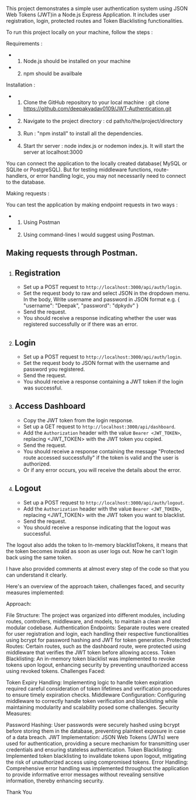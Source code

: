 This project demonstrates a simple user authentication system using JSON Web Tokens (JWT)in a Node.js Express Application. It includes user registration, login, protected routes and Token Blacklisting functionalities.

To run this project locally on your machine, follow the steps : 

Requirements :
- 1. Node.js should be installed on your machine
- 2. npm should be availbale
 
Installation : 
- 1. Clone the GitHub repository to your local machine : git clone https://github.com/deepakyadav0109/JWT-Authentication.git

- 2. Navigate to the project directory : cd path/to/the/project/directory
- 3. Run : "npm install" to install all the dependencies.
- 4. Start thr server : node index.js or nodemon index.js. It will start the server at localhost:3000
 
You can connect the application to the locally created database( MySQL or SQLite or PostgreSQL). But for testing middleware functions, route-handlers, or error handling logic, you may not necessarily need to connect to the database.

Making requests : 

You can test the application by making endpoint requests in two ways : 
- 1. Using Postman
- 2. Using command-lines
I would suggest using Postman.

Making requests through Postman.
-
1. Registration
   -
   - Set up a POST request to `http://localhost:3000/api/auth/login`.
   - Set the request body to raw and select JSON in the dropdown menu. In the body, Write username and password in JSON format e.g.
   {
    "username": "Deepak",
    "password": "dpkydv"
}
   - Send the request.
   - You should receive a response indicating whether the user was registered successfully or if there was an error.
  
2. Login
   -
   - Set up a POST request to `http://localhost:3000/api/auth/login`.
   - Set the request body to JSON format with the username and password you registered.
   - Send the request.
   -  You should receive a response containing a JWT token if the login was successful.
  
3. Access Dashboard
   -
   - Copy the JWT token from the login response.
   - Set up a GET request to `http://localhost:3000/api/dashboard`.
   - Add the `Authorization` header with the value `Bearer <JWT_TOKEN>`, replacing <JWT_TOKEN> with the JWT token you copied.
   - Send the request.
   - You should receive a response containing the message "Protected route accessed successfully" if the token is valid and the user is authorized.
   - Or if any error occurs, you will receive the details about the error.
  
4. Logout
   -
   - Set up a POST request to `http://localhost:3000/api/auth/logout`.
   - Add the `Authorization` header with the value `Bearer <JWT_TOKEN>`, replacing <JWT_TOKEN> with the JWT token you want to blacklist.
   - Send the request.
   - You should receive a response indicating that the logout was successful.
  

The logout also adds the token to In-memory blacklistTokens, it means that the token becomes invalid as soon as user logs out. Now he can't login back using the same token.

I have also provided comments at almost every step of the code so that you can understand it clearly.

Here's an overview of the approach taken, challenges faced, and security measures implemented:

Approach:

File Structure: The project was organized into different modules, including routes, controllers, middleware, and models, to maintain a clean and modular codebase.
Authentication Endpoints: Separate routes were created for user registration and login, each handling their respective functionalities using bcrypt for password hashing and JWT for token generation.
Protected Routes: Certain routes, such as the dashboard route, were protected using middleware that verifies the JWT token before allowing access.
Token Blacklisting: An in-memory token blacklist was implemented to revoke tokens upon logout, enhancing security by preventing unauthorized access using revoked tokens.
Challenges Faced:

Token Expiry Handling: Implementing logic to handle token expiration required careful consideration of token lifetimes and verification procedures to ensure timely expiration checks.
Middleware Configuration: Configuring middleware to correctly handle token verification and blacklisting while maintaining modularity and scalability posed some challenges.
Security Measures:

Password Hashing: User passwords were securely hashed using bcrypt before storing them in the database, preventing plaintext exposure in case of a data breach.
JWT Implementation: JSON Web Tokens (JWTs) were used for authentication, providing a secure mechanism for transmitting user credentials and ensuring stateless authentication.
Token Blacklisting: Implemented token blacklisting to invalidate tokens upon logout, mitigating the risk of unauthorized access using compromised tokens.
Error Handling: Comprehensive error handling was implemented throughout the application to provide informative error messages without revealing sensitive information, thereby enhancing security.

Thank You
